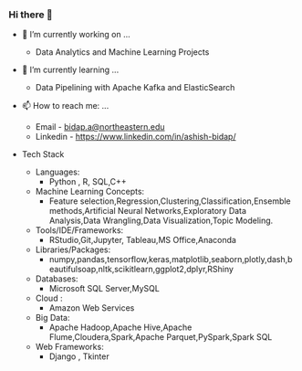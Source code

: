 ### Hi there 👋

<!--
**aashish-bidap/aashish-bidap** is a ✨ _special_ ✨ repository because its `README.md` (this file) appears on your GitHub profile.

Here are some ideas to get you started:
-->

- 🔭 I’m currently working on ... 
  - Data Analytics and Machine Learning Projects
- 🌱 I’m currently learning ...
  - Data Pipelining with Apache Kafka and ElasticSearch
- 📫 How to reach me: ...
  - Email - bidap.a@northeastern.edu
  - Linkedin - https://www.linkedin.com/in/ashish-bidap/

- Tech Stack
    - Languages:
      - Python , R, SQL,C++
    - Machine Learning Concepts:
      - Feature selection,Regression,Clustering,Classification,Ensemble methods,Artificial Neural Networks,Exploratory Data Analysis,Data Wrangling,Data Visualization,Topic Modeling.
    - Tools/IDE/Frameworks: 
      - RStudio,Git,Jupyter, Tableau,MS Office,Anaconda
    - Libraries/Packages: 
      - numpy,pandas,tensorflow,keras,matplotlib,seaborn,plotly,dash,beautifulsoap,nltk,scikitlearn,ggplot2,dplyr,RShiny
    - Databases:
      - Microsoft SQL Server,MySQL
    - Cloud : 
      - Amazon Web Services
    - Big Data: 
      - Apache Hadoop,Apache Hive,Apache Flume,Cloudera,Spark,Apache Parquet,PySpark,Spark SQL 
    - Web Frameworks:
      - Django , Tkinter
